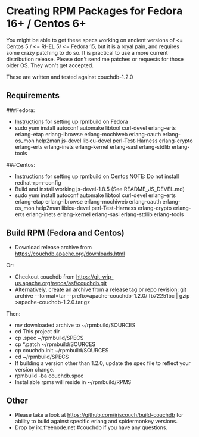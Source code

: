 # Creating RPM Packages for Fedora 16+ / Centos 6+
You might be able to get these specs working on ancient versions of <= Centos 5 / <= RHEL 5/ <= Fedora 15, but it is a royal pain, and requires some crazy patching to do so. It is practical to use a more current distribution release. Please don't send me patches or requests for those older OS. They won't get accepted.

These are written and tested against couchdb-1.2.0

## Requirements

###Fedora:
* [Instructions](https://fedoraproject.org/wiki/How_to_create_an_RPM_package) for setting up rpmbuild on Fedora
* sudo yum install autoconf automake libtool curl-devel erlang-erts erlang-etap erlang-ibrowse erlang-mochiweb erlang-oauth erlang-os_mon help2man js-devel libicu-devel perl-Test-Harness erlang-crypto erlang-erts erlang-inets erlang-kernel erlang-sasl erlang-stdlib erlang-tools

###Centos:
* [Instructions](http://wiki.centos.org/HowTos/SetupRpmBuildEnvironment) for setting up rpmbuild on Centos NOTE: Do not install redhat-rpm-config
* Build and install working js-devel-1.8.5 (See README_JS_DEVEL.md)
* sudo yum install autoconf automake libtool curl-devel erlang-erts erlang-etap erlang-ibrowse erlang-mochiweb erlang-oauth erlang-os_mon help2man libicu-devel perl-Test-Harness erlang-crypto erlang-erts erlang-inets erlang-kernel erlang-sasl erlang-stdlib erlang-tools

## Build RPM (Fedora and Centos)
* Download release archive from https://couchdb.apache.org/downloads.html

Or:

* Checkout couchdb from https://git-wip-us.apache.org/repos/asf/couchdb.git
* Alternatively, create an archive from a release tag or repo revision: git archive --format=tar --prefix=apache-couchdb-1.2.0/ fb72251bc | gzip >apache-couchdb-1.2.0.tar.gz

Then:

* mv downloaded archive to ~/rpmbuild/SOURCES
* cd This project dir
* cp .spec ~/rpmbuild/SPECS
* cp *.patch ~/rpmbuild/SOURCES
* cp couchdb.init ~/rpmbuild/SOURCES
* cd ~/rpmbuild/SPECS
* If building a version other than 1.2.0, update the spec file to reflect your version change.
* rpmbuild -ba couchdb.spec
* Installable rpms will reside in ~/rpmbuild/RPMS

## Other
* Please take a look at https://github.com/iriscouch/build-couchdb for ability to build against specific erlang and spidermonkey versions.
* Drop by irc.freenode.net #couchdb if you have any questions.
